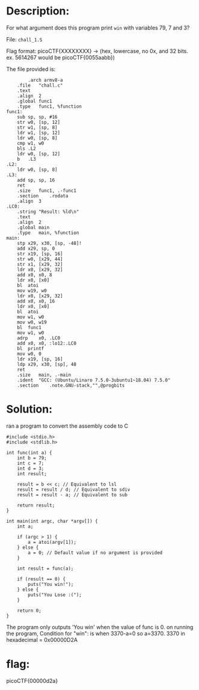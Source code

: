 # Description: 
For what argument does this program print `win` with variables 79, 7 and 3? 

File: `chall_1.S` 

Flag format: picoCTF{XXXXXXXX} -> (hex, lowercase, no 0x, and 32 bits. ex. 5614267 would be picoCTF{0055aabb})

The file provided is:
```
		.arch armv8-a
	.file	"chall.c"
	.text
	.align	2
	.global	func1
	.type	func1, %function
func1:
	sub	sp, sp, #16
	str	w0, [sp, 12]
	str	w1, [sp, 8]
	ldr	w1, [sp, 12]
	ldr	w0, [sp, 8]
	cmp	w1, w0
	bls	.L2
	ldr	w0, [sp, 12]
	b	.L3
.L2:
	ldr	w0, [sp, 8]
.L3:
	add	sp, sp, 16
	ret
	.size	func1, .-func1
	.section	.rodata
	.align	3
.LC0:
	.string	"Result: %ld\n"
	.text
	.align	2
	.global	main
	.type	main, %function
main:
	stp	x29, x30, [sp, -48]!
	add	x29, sp, 0
	str	x19, [sp, 16]
	str	w0, [x29, 44]
	str	x1, [x29, 32]
	ldr	x0, [x29, 32]
	add	x0, x0, 8
	ldr	x0, [x0]
	bl	atoi
	mov	w19, w0
	ldr	x0, [x29, 32]
	add	x0, x0, 16
	ldr	x0, [x0]
	bl	atoi
	mov	w1, w0
	mov	w0, w19
	bl	func1
	mov	w1, w0
	adrp	x0, .LC0
	add	x0, x0, :lo12:.LC0
	bl	printf
	mov	w0, 0
	ldr	x19, [sp, 16]
	ldp	x29, x30, [sp], 48
	ret
	.size	main, .-main
	.ident	"GCC: (Ubuntu/Linaro 7.5.0-3ubuntu1~18.04) 7.5.0"
	.section	.note.GNU-stack,"",@progbits

```
# Solution:
ran a program to convert the assembly code to C
```
#include <stdio.h>
#include <stdlib.h>

int func(int a) {
    int b = 79;
    int c = 7;
    int d = 3;
    int result;

    result = b << c; // Equivalent to lsl
    result = result / d; // Equivalent to sdiv
    result = result - a; // Equivalent to sub

    return result;
}

int main(int argc, char *argv[]) {
    int a;

    if (argc > 1) {
        a = atoi(argv[1]);
    } else {
        a = 0; // Default value if no argument is provided
    }

    int result = func(a);
    
    if (result == 0) {
        puts("You win!");
    } else {
        puts("You Lose :(");
    }

    return 0;
}
```
The program only outputs 'You win' when the value of func is 0. 
on running the program, Condition for "win": is when 3370-a=0 so a=3370.
3370 in hexadecimal = 0x00000D2A
# flag:
picoCTF{00000d2a}


